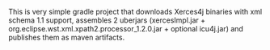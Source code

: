 This is very simple gradle project that downloads Xerces4j binaries with xml schema 1.1 support,
assembles 2 uberjars (xercesImpl.jar + org.eclipse.wst.xml.xpath2.processor_1.2.0.jar + optional icu4j.jar) 
and publishes them as maven artifacts. 